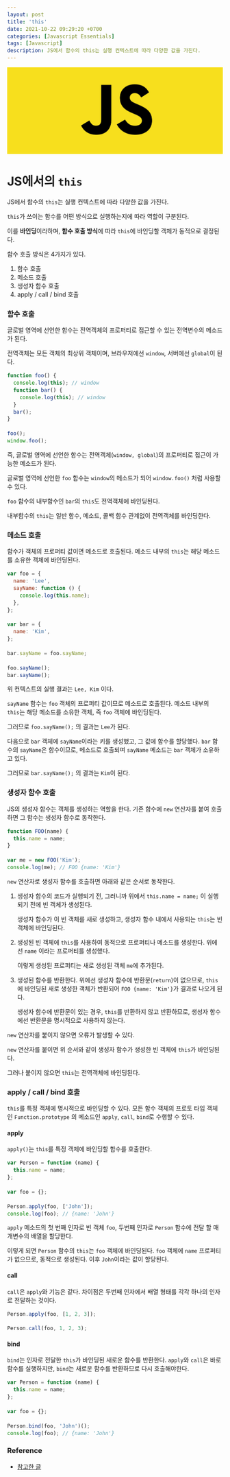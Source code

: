 ```yaml
---
layout: post
title: 'this'
date: 2021-10-22 09:29:20 +0700
categories: [Javascript Essentials]
tags: [Javascript]
description: JS에서 함수의 this는 실행 컨텍스트에 따라 다양한 값을 가진다.
---
```


<img src="./../../images/javascript-logo.jpg" alt="javascript logo">

# JS에서의 `this`

JS에서 함수의 `this`는 실행 컨텍스트에 따라 다양한 값을 가진다.

`this`가 쓰이는 함수를 어떤 방식으로 실행하는지에 따라 역할이 구분된다.

이를 **바인딩**이라하며, **함수 호출 방식**에 따라 `this`에 바인딩할 객체가 동적으로 결정된다.

함수 호출 방식은 4가지가 있다.

1. 함수 호출
2. 메소드 호출
3. 생성자 함수 호출
4. apply / call / bind 호출

### 함수 호출

글로벌 영역에 선언한 함수는 전역객체의 프로퍼티로 접근할 수 있는 전역변수의 메소드가 된다.

전역객체는 모든 객체의 최상위 객체이며, 브라우저에선 `window`, 서버에선 `global`이 된다.

```js
function foo() {
  console.log(this); // window
  function bar() {
    console.log(this); // window
  }
  bar();
}

foo();
window.foo();
```

즉, 글로벌 영역에 선언한 함수는 전역객체(`window, global`)의 프로퍼티로 접근이 가능한 메소드가 된다.

글로벌 영역에 선언한 `foo` 함수는 `window`의 메소드가 되어 `window.foo()` 처럼 사용할 수 있다.

`foo` 함수의 내부함수인 `bar`의 `this`도 전역객체에 바인딩된다.

내부함수의 `this`는 일반 함수, 메소드, 콜백 함수 관계없이 전역객체를 바인딩한다.

### 메소드 호출

함수가 객체의 프로퍼티 값이면 메소드로 호출된다. 메소드 내부의 `this`는 해당 메소드를 소유한 객체에 바인딩된다.

```js
var foo = {
  name: 'Lee',
  sayName: function () {
    console.log(this.name);
  },
};

var bar = {
  name: 'Kim',
};

bar.sayName = foo.sayName;

foo.sayName();
bar.sayName();
```

위 컨텍스트의 실행 결과는 `Lee, Kim` 이다.

`sayName` 함수는 `foo` 객체의 프로퍼티 값이므로 메소드로 호출된다. 메소드 내부의 `this`는 해당 메소드를 소유한 객체, 즉 `foo` 객체에 바인딩된다.

그러므로 `foo.sayName();` 의 결과는 `Lee`가 된다.

다음으로 `bar` 객체에 `sayName`이라는 키를 생성했고, 그 값에 함수를 할당했다. `bar` 함수의 `sayName`은 함수이므로, 메소드로 호출되며 `sayName` 메소드는 `bar` 객체가 소유하고 있다.

그러므로 `bar.sayName();` 의 결과는 `Kim`이 된다.

### 생성자 함수 호출

JS의 생성자 함수는 객체를 생성하는 역할을 한다. 기존 함수에 `new` 연산자를 붙여 호출하면 그 함수는 생성자 함수로 동작한다.

```js
function FOO(name) {
  this.name = name;
}

var me = new FOO('Kim');
console.log(me); // FOO {name: 'Kim'}
```

`new` 연산자로 생성자 함수를 호출하면 아래와 같은 순서로 동작한다.

1. 생성자 함수의 코드가 실행되기 전, 그러니까 위에서 `this.name = name;` 이 실행되기 전에 빈 객체가 생성된다.

   생성자 함수가 이 빈 객체를 새로 생성하고, 생성자 함수 내에서 사용되는 `this`는 빈 객체에 바인딩된다.

2. 생성된 빈 객체에 `this`를 사용하여 동적으로 프로퍼티나 메소드를 생성한다. 위에선 `name` 이라는 프로퍼티를 생성했다.

   이렇게 생성된 프로퍼티는 새로 생성된 객체 `me`에 추가된다.

3. 생성된 함수를 반환한다. 위에선 생성자 함수에 반환문(`return`)이 없으므로, `this`에 바인딩된 새로 생성한 객체가 반환되어 `FOO {name: 'Kim'}`가 결과로 나오게 된다.

   생성자 함수에 반환문이 있는 경우, `this`를 반환하지 않고 반환하므로, 생성자 함수에선 반환문을 명시적으로 사용하지 않는다.

`new` 연산자를 붙이지 않으면 오류가 발생할 수 있다.

`new` 연산자를 붙이면 위 순서와 같이 생성자 함수가 생성한 빈 객체에 `this`가 바인딩된다.

그러나 붙이지 않으면 `this`는 전역객체에 바인딩된다.

### apply / call / bind 호출

`this`를 특정 객체에 명시적으로 바인딩할 수 있다. 모든 함수 객체의 프로토 타입 객체인 `Function.prototype` 의 메소드인 `apply`, `call`, `bind`로 수행할 수 있다.

#### apply

`apply()`는 `this`를 특정 객체에 바인딩할 함수를 호출한다.

```js
var Person = function (name) {
  this.name = name;
};

var foo = {};

Person.apply(foo, ['John']);
console.log(foo); // {name: 'John'}
```

`apply` 메소드의 첫 번째 인자로 빈 객체 `foo`, 두번째 인자로 `Person` 함수에 전달 할 매개변수의 배열을 할당한다.

이렇게 되면 `Person` 함수의 `this`는 `foo` 객체에 바인딩된다. `foo` 객체에 `name` 프로퍼티가 없으므로, 동적으로 생성된다. 이후 `John`이라는 값이 할당된다.

#### call

`call`은 `apply`와 기능은 같다. 차이점은 두번째 인자에서 배열 형태를 각각 하나의 인자로 전달하는 것이다.

```js
Person.apply(foo, [1, 2, 3]);

Person.call(foo, 1, 2, 3);
```

#### bind

`bind`는 인자로 전달한 `this`가 바인딩된 새로운 함수를 반환한다. `apply`와 `call`은 바로 함수를 실행하지만, `bind`는 새로운 함수를 반환하므로 다시 호출해야한다.

```js
var Person = function (name) {
  this.name = name;
};

var foo = {};

Person.bind(foo, 'John')();
console.log(foo); // {name: 'John'}
```

### Reference

- <a href="https://poiemaweb.com/js-this" target="_blank" rel="noopener">참고한 글</a>
